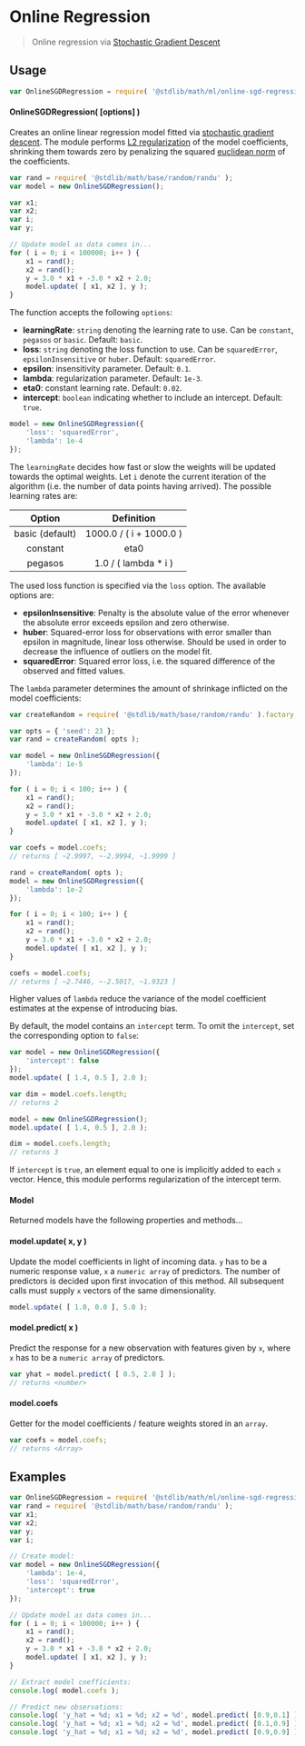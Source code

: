 Online Regression
===

> Online regression via [Stochastic Gradient Descent][stochastic-gradient-descent]


<!-- <usage> -->

## Usage

``` javascript
var OnlineSGDRegression = require( '@stdlib/math/ml/online-sgd-regression' );
```

#### OnlineSGDRegression( \[options\] )

Creates an online linear regression model fitted via [stochastic gradient descent][stochastic-gradient-descent]. The module performs [L2 regularization][l2-regularization] of the model coefficients, shrinking them towards zero by penalizing the squared [euclidean norm][euclidean-norm] of the coefficients.

``` javascript
var rand = require( '@stdlib/math/base/random/randu' );
var model = new OnlineSGDRegression();

var x1;
var x2;
var i;
var y;

// Update model as data comes in...
for ( i = 0; i < 100000; i++ ) {
    x1 = rand();
    x2 = rand();
    y = 3.0 * x1 + -3.0 * x2 + 2.0;
    model.update( [ x1, x2 ], y );
}
```

The function accepts the following `options`:

* __learningRate__: `string` denoting the learning rate to use. Can be `constant`, `pegasos` or `basic`. Default: `basic`.
* __loss__: `string` denoting the loss function to use. Can be `squaredError`, `epsilonInsensitive` or `huber`. Default: `squaredError`.
* __epsilon__: insensitivity parameter. Default: `0.1`.
* __lambda__: regularization parameter. Default: `1e-3`.
* __eta0__: constant learning rate. Default: `0.02`.
* __intercept__: `boolean` indicating whether to include an intercept. Default: `true`.

``` javascript
model = new OnlineSGDRegression({
    'loss': 'squaredError',
    'lambda': 1e-4
});
```

The `learningRate` decides how fast or slow the weights will be updated towards the optimal weights. Let `i` denote the current iteration of the algorithm (i.e. the number of data points having arrived). The possible learning rates are:

| Option          | Definition                |
|:---------------:|:-------------------------:|
| basic (default) |  1000.0 / ( i + 1000.0 )  |
| constant        |  eta0                     |
| pegasos         |  1.0 / ( lambda * i )     |

The used loss function is specified via the `loss` option. The available options are:

* __epsilonInsensitive__: Penalty is the absolute value of the error whenever the absolute error exceeds epsilon and zero otherwise.
* __huber__: Squared-error loss for observations with error smaller than epsilon in magnitude, linear loss otherwise. Should be used in order to decrease the influence of outliers on the model fit.
* __squaredError__: Squared error loss, i.e. the squared difference of the observed and fitted values.

The `lambda` parameter determines the amount of shrinkage inflicted on the model coefficients:

``` javascript
var createRandom = require( '@stdlib/math/base/random/randu' ).factory;

var opts = { 'seed': 23 };
var rand = createRandom( opts );

var model = new OnlineSGDRegression({
    'lambda': 1e-5
});

for ( i = 0; i < 100; i++ ) {
    x1 = rand();
    x2 = rand();
    y = 3.0 * x1 + -3.0 * x2 + 2.0;
    model.update( [ x1, x2 ], y );
}

var coefs = model.coefs;
// returns [ ~2.9997, ~-2.9994, ~1.9999 ]

rand = createRandom( opts );
model = new OnlineSGDRegression({
    'lambda': 1e-2
});

for ( i = 0; i < 100; i++ ) {
    x1 = rand();
    x2 = rand();
    y = 3.0 * x1 + -3.0 * x2 + 2.0;
    model.update( [ x1, x2 ], y );
}

coefs = model.coefs;
// returns [ ~2.7446, ~-2.5017, ~1.9323 ]
```

Higher values of `lambda` reduce the variance of the model coefficient estimates at the expense of introducing bias.

By default, the model contains an `intercept` term. To omit the `intercept`, set the corresponding option to `false`:

``` javascript
var model = new OnlineSGDRegression({
    'intercept': false
});
model.update( [ 1.4, 0.5 ], 2.0 );

var dim = model.coefs.length;
// returns 2

model = new OnlineSGDRegression();
model.update( [ 1.4, 0.5 ], 2.0 );

dim = model.coefs.length;
// returns 3
```

If `intercept` is `true`, an element equal to one is implicitly added to each `x` vector. Hence, this module performs regularization of the intercept term.

#### Model

Returned models have the following properties and methods...

#### model.update( x, y )

Update the model coefficients in light of incoming data. `y` has to be a numeric response value, `x` a `numeric array` of predictors. The number of predictors is decided upon first invocation of this method. All subsequent calls must supply `x` vectors of the same dimensionality.

``` javascript
model.update( [ 1.0, 0.0 ], 5.0 );
```

#### model.predict( x )

Predict the response for a new observation with features given by `x`, where `x` has to be a `numeric array` of predictors.

``` javascript
var yhat = model.predict( [ 0.5, 2.0 ] );
// returns <number>
```

#### model.coefs

Getter for the model coefficients / feature weights stored in an `array`.

``` javascript
var coefs = model.coefs;
// returns <Array>
```

<!-- </usage> -->

<!-- <examples> -->

## Examples

``` javascript
var OnlineSGDRegression = require( '@stdlib/math/ml/online-sgd-regression' );
var rand = require( '@stdlib/math/base/random/randu' );
var x1;
var x2;
var y;
var i;

// Create model:
var model = new OnlineSGDRegression({
    'lambda': 1e-4,
    'loss': 'squaredError',
    'intercept': true
});

// Update model as data comes in...
for ( i = 0; i < 100000; i++ ) {
    x1 = rand();
    x2 = rand();
    y = 3.0 * x1 + -3.0 * x2 + 2.0;
    model.update( [ x1, x2 ], y );
}

// Extract model coefficients:
console.log( model.coefs );

// Predict new observations:
console.log( 'y_hat = %d; x1 = %d; x2 = %d', model.predict( [0.9,0.1] ), 0.9, 0.1 );
console.log( 'y_hat = %d; x1 = %d; x2 = %d', model.predict( [0.1,0.9] ), 0.1, 0.9 );
console.log( 'y_hat = %d; x1 = %d; x2 = %d', model.predict( [0.9,0.9] ), 0.9, 0.9 );
```

<!-- </examples> -->


<!-- <links> -->

[euclidean-norm]: https://en.wikipedia.org/wiki/Norm_(mathematics)#Euclidean_norm
[l2-regularization]: https://en.wikipedia.org/wiki/Tikhonov_regularization
[stochastic-gradient-descent]: https://en.wikipedia.org/wiki/Stochastic_gradient_descent

<!-- </links> -->
